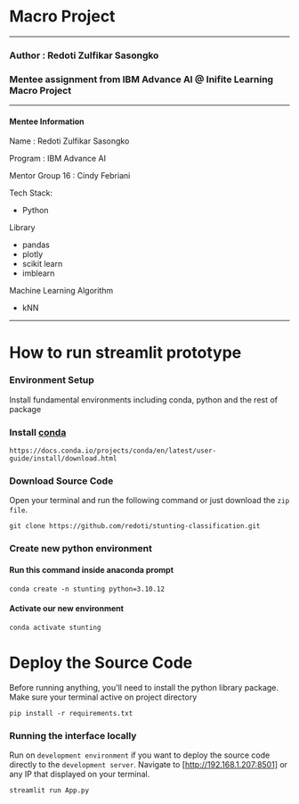 # Macro Project
 
---

### Author : Redoti Zulfikar Sasongko 

### Mentee assignment from IBM Advance AI @ Inifite Learning Macro Project
---

#### Mentee Information
Name : Redoti Zulfikar Sasongko

Program : IBM Advance AI

Mentor Group 16 : Cindy Febriani 

Tech Stack:
- Python

Library
- pandas
- plotly
- scikit learn
- imblearn

Machine Learning Algorithm 
- kNN
---

# How to run streamlit prototype

### Environment Setup

Install fundamental environments including conda, python and the rest of package
 
### Install [conda](https://docs.conda.io/projects/conda/en/latest/user-guide/install/download.html)

```javascripts
https://docs.conda.io/projects/conda/en/latest/user-guide/install/download.html
```

### Download Source Code

Open your terminal and run the following command or just download the `zip file`.
```javascripts
git clone https://github.com/redoti/stunting-classification.git
```

### Create new python environment 

#### Run this command inside anaconda prompt

```javascripts
conda create -n stunting python=3.10.12
```

#### Activate our new environment

```javascripts
conda activate stunting
```

# Deploy the Source Code 
Before running anything, you'll need to install the python library package. Make sure your terminal active on project directory
```javascripts
pip install -r requirements.txt
```
### Running the interface locally
Run on `development environment` if you want to deploy the source code directly to the `development server`. Navigate to [http://192.168.1.207:8501] or any IP that displayed on your terminal.
```javascripts
streamlit run App.py
```
